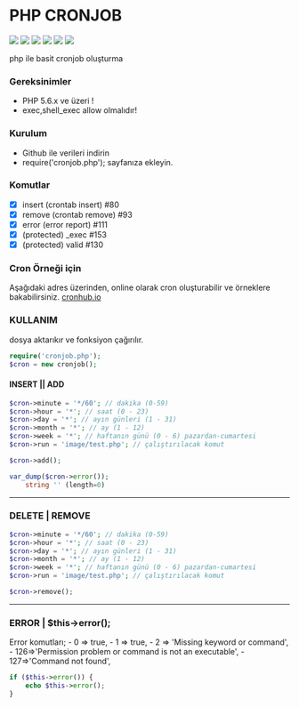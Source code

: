 # PHP CRONJOB
![](https://img.shields.io/badge/Ver.-1.0.1-dark) ![](https://img.shields.io/badge/Author-trfoxs-blue) ![](https://img.shields.io/badge/profile-semihbtr-green?logo=linkedin&style=flat-square) ![](https://shields.io/badge/license-MIT-informational) ![](https://img.shields.io/badge/english-red) ![](https://img.shields.io/badge/turkish-red)

php ile basit cronjob oluşturma

### Gereksinimler
- PHP 5.6.x ve üzeri !
- exec,shell_exec allow olmalıdır!

### Kurulum
- Github ile verileri indirin
- require('cronjob.php'); sayfanıza ekleyin.

### Komutlar
- [x] insert (crontab insert) #80
- [x] remove (crontab remove) #93
- [x] error (error report) #111
- [x] (protected) _exec #153
- [x] (protected) valid #130

### Cron Örneği için 
Aşağıdaki adres üzerinden, online olarak cron oluşturabilir ve örneklere bakabilirsiniz.
[cronhub.io](https://crontab.cronhub.io/)
    
### KULLANIM
dosya aktarıkır ve fonksiyon çağırılır.
```php
require('cronjob.php');
$cron = new cronjob();
```
#### INSERT || ADD

```php
$cron->minute = '*/60'; // dakika (0-59)
$cron->hour = '*'; // saat (0 - 23)
$cron->day = '*'; // ayın günleri (1 - 31)
$cron->month = '*'; // ay (1 - 12)
$cron->week = '*'; // haftanın günü (0 - 6) pazardan-cumartesi
$cron->run = 'image/test.php'; // çalıştırılacak komut

$cron->add();

var_dump($cron->error());
	string '' (length=0)
```
----
### DELETE | REMOVE
```php
$cron->minute = '*/60'; // dakika (0-59)
$cron->hour = '*'; // saat (0 - 23)
$cron->day = '*'; // ayın günleri (1 - 31)
$cron->month = '*'; // ay (1 - 12)
$cron->week = '*'; // haftanın günü (0 - 6) pazardan-cumartesi
$cron->run = 'image/test.php'; // çalıştırılacak komut

$cron->remove();
```
----
### ERROR | $this->error();

Error komutları;
	- 0 => true, 
	- 1 => true, 
	- 2 => 'Missing keyword or command', 
	- 126=>'Permission problem or command is not an executable', 
	- 127=>'Command not found',
```php
if ($this->error()) {
	echo $this->error();
}
```
